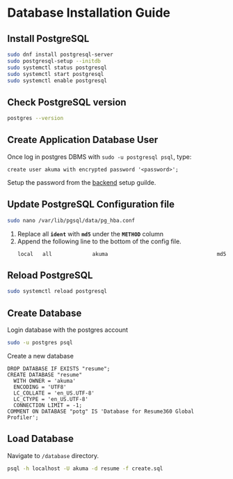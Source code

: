 # Database Installation Guide

## Install PostgreSQL

```bash
sudo dnf install postgresql-server
sudo postgresql-setup --initdb
sudo systemctl status postgresql
sudo systemctl start postgresql
sudo systemctl enable postgresql
```

## Check PostgreSQL version

```bash
postgres --version
```

## Create Application Database User

Once log in postgres DBMS with `sudo -u postgresql psql`, type:

```psql
create user akuma with encrypted password '<password>';
```
Setup the password from the [backend](Installation-Backend.md) setup guilde.

## Update PostgreSQL Configuration file

```bash
sudo nano /var/lib/pgsql/data/pg_hba.conf
```

1. Replace all **`ident`** with **`md5`** under the **`METHOD`** column
1. Append the following line to the bottom of the config file.
   ```
   local   all             akuma                                   md5
   ```

## Reload PostgreSQL

```bash
sudo systemctl reload postgresql
```

## Create Database

Login database with the postgres account

```bash
sudo -u postgres psql
```

Create a new database

```psql
DROP DATABASE IF EXISTS "resume";
CREATE DATABASE "resume"
  WITH OWNER = 'akuma'
  ENCODING = 'UTF8'
  LC_COLLATE = 'en_US.UTF-8'
  LC_CTYPE = 'en_US.UTF-8'
  CONNECTION LIMIT = -1;
COMMENT ON DATABASE "potg" IS 'Database for Resume360 Global Profiler';
```

## Load Database

Navigate to `/database` directory.

```bash
psql -h localhost -U akuma -d resume -f create.sql
```